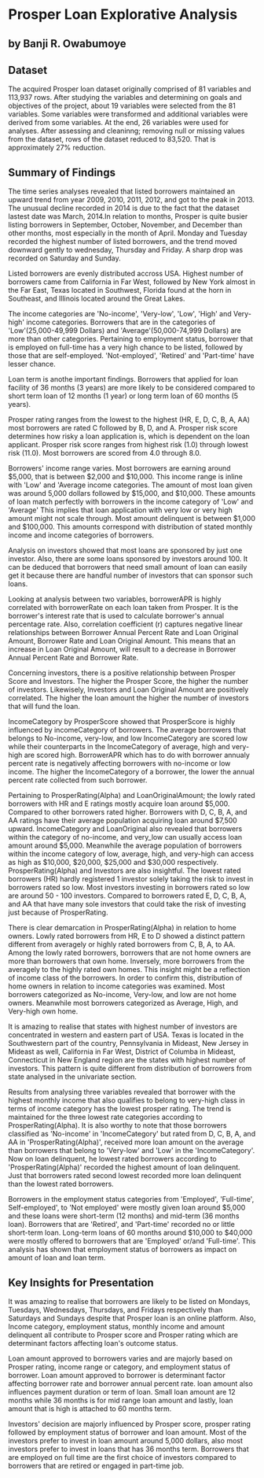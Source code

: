 # Prosper Loan Explorative Analysis
## by Banji R. Owabumoye


## Dataset
The acquired Prosper loan dataset originally comprised of 81 variables and 113,937 rows. After studying the variables and determining on goals and objectives of the project, about 19 variables were selected from the 81 variables. Some variables were transformed and additional variables were derived from some variables. At the end, 26 variables were used for analyses. After assessing and cleaninng; removing null or missing values from the dataset, rows of the dataset reduced to 83,520. That is approximately 27% reduction. 


## Summary of Findings

The time series analyses revealed that listed borrowers maintained an upward trend from year 2009, 2010, 2011, 2012, and got to the peak in 2013. The unusual decline recorded in 2014 is due to the fact that the dataset lastest date was March, 2014.In relation to months, Prosper is quite busier listing borrowers in September, October, November, and December than other months, most especially in the month of April. Monday and Tuesday recorded the highest number of listed borrowers, and the trend moved downward gently to wednesday, Thursday and Friday. A sharp drop was recorded on Saturday and Sunday.

Listed borrowers are evenly distributed accross USA. Highest number of borrowers came from California in Far West, followed by New York almost in the Far East, Texas located in Southwest, Florida found at the horn in Southeast, and Illinois located around the Great Lakes.

The income categories are  'No-income', 'Very-low', 'Low', 'High' and Very-high' income categories. Borrowers that are in the categories of 'Low'(25,000-49,999 Dollars) and 'Average'(50,000-74,999 Dollars) are more than other categories. Pertaining to employment status, borrower that is employed on full-time has a very high chance to be listed, followed by those that are self-employed. 'Not-employed', 'Retired' and 'Part-time' have lesser chance.

Loan term is anothe important findings. Borrowers that applied for loan facility of 36 months (3 years) are more likely to be considered compared to short term loan of 12 months (1 year) or long term loan of 60 months (5 years).

Prosper rating ranges from the lowest to the highest (HR, E, D, C, B, A, AA) most borrowers are rated C followed by B, D, and A. Prosper risk score determines how risky a loan application is, which is dependent on the loan applicant. Prosper risk score ranges from highest risk (1.0) through lowest risk (11.0). Most borrowers are scored from 4.0 through 8.0.

Borrowers' income range varies. Most borrowers are earning around $5,000, that is between $2,000 and $10,000. This income range is inline with 'Low' and 'Average income categories. The amount of most loan given was around 5,000 dollars followed by $15,000, and $10,000. These amounts of loan match perfectly with borrowers in the income category of 'Low' and 'Average' This implies that loan application with very low or very high amount might not scale through. Most amount delinquent is between $1,000 and $100,000. This amounts correspond with distribution of stated monthly income and income categories of borrowers.

Analysis on investors showed that most loans are sponsored by just one investor. Also, there are some loans sponsored by investors around 100. It can be deduced that borrowers that need small amount of loan can easily get it because there are handful number of investors that can sponsor such loans.

Looking at analysis between two variables, borrowerAPR is highly correlated with borrowerRate on each loan taken from Prosper. It is the borrower's interest rate that is used to calculate borrower's annual percentage rate. Also, correlation coefficient (r) captures negative linear relationships between Borrower Annual  Percent Rate and Loan Original Amount, Borrower Rate and Loan Original Amount. This means that an increase in Loan Original Amount, will result to a decrease in Borrower Annual Percent Rate and Borrower Rate.

Concerning investors, there is a positive relationship between Prosper Score and Investors. The higher the Prosper Score, the higher the number of investors. Likewisely, Investors and Loan Original Amount are positively correlated. The higher the loan amount the higher the number of investors that will fund the loan. 

IncomeCategory by ProsperScore showed that ProsperScore is highly influenced by incomeCategory of borrowers. The average borrowers that belongs to No-income, very-low, and low IncomeCategory are scored low while their counterparts in the IncomeCategory of average, high and very-high are scored high. BorrowerAPR which has to do with borrower annualy percent rate is negatively affecting borrowers with no-income or low income. The higher the IncomeCategory of a borrower, the lower the annual percent rate collected from such borrower.

Pertaining to ProsperRating(Alpha) and LoanOriginalAmount; the lowly rated borrowers with HR and E ratings mostly acquire loan around $5,000. Compared to other borrowers rated higher. Borrowers with D, C, B, A, and AA ratings have their average population acquiring loan around $7,500 upward. IncomeCategory and LoanOriginal also revealed that borrowers within the category of no-income, and very_low can usually access loan amount around $5,000. Meanwhile the average population of borrowers within the income category of low, average, high, and very-high can access as high as $10,000, $20,000, $25,000 and $30,000 respectively. ProsperRating(Alpha) and Investors are also insightful. The lowest rated borrowers (HR) hardly registered 1 investor solely taking the risk to invest in borrowers rated so low. Most investors investing in borrowers rated so low are around 50 - 100 investors. Compared to borrowers rated E, D, C, B, A, and AA that have many sole investors that could take the risk of investing just because of ProsperRating.

There is clear demarcation in ProsperRating(Alpha) in relation to home owners. Lowly rated borrowers from HR, E to D showed a distinct pattern different from averagely or highly rated borrowers from C, B, A, to AA. Among the lowly rated borrowers, borrowers that are not home owners are more than borrowers that own home. Inversely, more borrowers from the averagely to the highly rated own homes. This insight might be a reflection of income class of the borrowers. In order to confirm this, distribution of home owners in relation to income categories was examined. Most borrowers categorized as No-income, Very-low, and low are not home owners. Meanwhile most borrowers categorized as Average, High, and Very-high own home. 

It is amazing to realise that states with highest number of investors are concentrated in western and eastern part of USA. Texas is located in the Southwestern part of the country, Pennsylvania in Mideast, New Jersey in Mideast as well, California in Far West, District of Columba in Mideast, Connecticut in New England region are the states with highest number of investors. This pattern is quite different from distribution of borrowers from state analysed in the univariate section. 

Results from analysing three variables revealed that borrower with the highest monthly income that also qualifies to belong to very-high class in terms of income category has the lowest prosper rating. The trend is maintained for the three lowest rate categories according to ProsperRating(Alpha). It is also worthy to note that those borrowers classified as 'No-income' in 'IncomeCategory' but rated from D, C, B, A, and AA in 'ProsperRating(Alpha)', received more loan amount on the average than borrowers that belong to 'Very-low' and 'Low' in the 'IncomeCategory'. Now on loan delinquent, he lowest rated borrowers according to 'ProsperRating(Alpha)' recorded the highest amount of loan delinquent. Just that borrowers rated second lowest recorded more loan delinquent than the lowest rated borrowers.

Borrowers in the employment status categories from 'Employed', 'Full-time', Self-employed', to 'Not employed' were mostly given loan around $5,000 and these loans were short-term (12 months) and mid-term (36 months loan). Borrowers that are 'Retired', and 'Part-time' recorded no or little short-term loan. Long-term loans of 60 months around $10,000 to $40,000 were mostly offered to borrowers that are 'Employed' or/and 'Full-time'. This analysis has shown that employment status of borrowers as impact on amount of loan and loan term.


## Key Insights for Presentation

It was amazing to realise that borrowers are likely to be listed on Mondays, Tuesdays, Wednesdays, Thursdays, and Fridays respectively than Saturdays and Sundays despite that Prosper loan is an online platform. Also, Income category, employment status, monthly income and amount delinquent all contribute to Prosper score and Prosper rating which are determinant factors affecting loan's outcome status.

Loan amount approved to borrowers varies and are majorly based on Prosper rating, income range or category, and employment status of borrower. Loan amount approved to borrower is determinant factor affecting borrower rate and borrower annual percent rate. loan amount also influences payment duration or term of loan. Small loan amount are 12 months while 36 months is for mid range loan amount and lastly, loan amount that is high is attached to 60 months term.

Investors' decision are majorly influenced by Prosper score, prosper rating followed by employment status of borrower and loan amount. Most of the investors prefer to invest in loan amount around 5,000 dollars, also most investors prefer to invest in loans that has 36 months term. Borrowers that are employed on full time are the first choice of investors compared to borrowers that are retired or engaged in part-time job.
